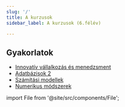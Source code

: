 ```yaml
---
slug: '/'
title: A kurzusok
sidebar_label: A kurzusok (6.félév)

---
```

## Gyakorlatok

- [Innovatív vállalkozás és menedzsment](ivm/index)
- [Adatbázisok 2](adatb2/index)
- [Számítási modellek](szmo/index)
- [Numerikus módszerek](nummod/index)

import File from '@site/src/components/File';

<File filename="sidebars.yaml" folder="" />
<!--stackedit_data:
eyJoaXN0b3J5IjpbMTA5Mzk1NjI2M119
-->